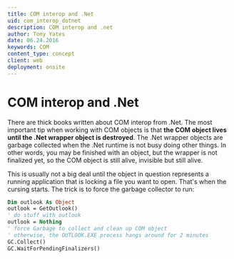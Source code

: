 ```yaml
---
title: COM interop and .Net
uid: com_interop_dotnet
description: COM interop and .net
author: Tony Yates
date: 06.24.2016
keywords: COM
content_type: concept
client: web
deployment: onsite
---
```


# COM interop and .Net

There are thick books written about COM interop from .Net. The most important tip when working with COM objects is that **the COM object lives until the .Net wrapper object is destroyed**. The .Net wrapper objects are garbage collected when the .Net runtime is not busy doing other things. In other words, you may be finished with an object, but the wrapper is not finalized yet, so the COM object is still alive, invisible but still alive.

This is usually not a big deal until the object in question represents a running application that is locking a file you want to open. That's when the cursing starts. The trick is to force the garbage collector to run:

```vb
Dim outlook As Object
outlook = GetOutlook()
' do stuff with outlook
outlook = Nothing
' force Garbage to collect and clean up COM object
' otherwise, the OUTLOOK.EXE process hangs around for 2 minutes
GC.Collect()
GC.WaitForPendingFinalizers()
```
